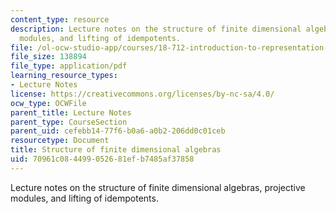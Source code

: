 ```yaml
---
content_type: resource
description: Lecture notes on the structure of finite dimensional algebras, projective
  modules, and lifting of idempotents.
file: /ol-ocw-studio-app/courses/18-712-introduction-to-representation-theory-fall-2010/70961c084499052681efb7485af37858_MIT18_712F10_ch7.pdf
file_size: 138894
file_type: application/pdf
learning_resource_types:
- Lecture Notes
license: https://creativecommons.org/licenses/by-nc-sa/4.0/
ocw_type: OCWFile
parent_title: Lecture Notes
parent_type: CourseSection
parent_uid: cefebb14-77f6-b0a6-a0b2-206dd0c01ceb
resourcetype: Document
title: Structure of finite dimensional algebras
uid: 70961c08-4499-0526-81ef-b7485af37858
---
```

Lecture notes on the structure of finite dimensional algebras, projective modules, and lifting of idempotents.